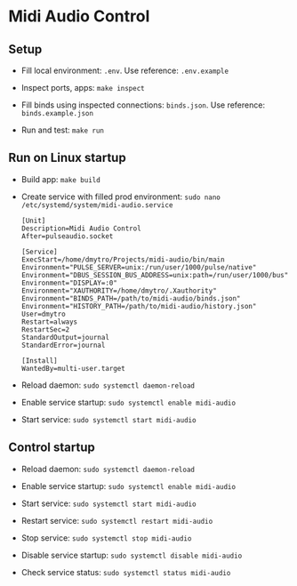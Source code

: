 # Midi Audio Control

## Setup

- Fill local environment: `.env`. Use reference: `.env.example`

- Inspect ports, apps: `make inspect`

- Fill binds using inspected connections: `binds.json`. Use  reference: `binds.example.json`

- Run and test: `make run`

## Run on Linux startup

- Build app: `make build`

- Create service with filled prod environment: `sudo nano /etc/systemd/system/midi-audio.service`
  ```
  [Unit]
  Description=Midi Audio Control
  After=pulseaudio.socket

  [Service]
  ExecStart=/home/dmytro/Projects/midi-audio/bin/main
  Environment="PULSE_SERVER=unix:/run/user/1000/pulse/native"
  Environment="DBUS_SESSION_BUS_ADDRESS=unix:path=/run/user/1000/bus"
  Environment="DISPLAY=:0"
  Environment="XAUTHORITY=/home/dmytro/.Xauthority"
  Environment="BINDS_PATH=/path/to/midi-audio/binds.json"
  Environment="HISTORY_PATH=/path/to/midi-audio/history.json"
  User=dmytro
  Restart=always
  RestartSec=2
  StandardOutput=journal
  StandardError=journal

  [Install]
  WantedBy=multi-user.target
- Reload daemon: `sudo systemctl daemon-reload`

- Enable service startup: `sudo systemctl enable midi-audio`

- Start service: `sudo systemctl start midi-audio`

## Control startup

- Reload daemon: `sudo systemctl daemon-reload`

- Enable service startup: `sudo systemctl enable midi-audio`

- Start service: `sudo systemctl start midi-audio`

- Restart service: `sudo systemctl restart midi-audio`

- Stop service: `sudo systemctl stop midi-audio`

- Disable service startup: `sudo systemctl disable midi-audio`

- Check service status: `sudo systemctl status midi-audio`